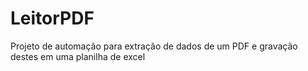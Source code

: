 # LeitorPDF
Projeto de automação para extração de dados de um PDF e gravação destes em uma planilha de excel
